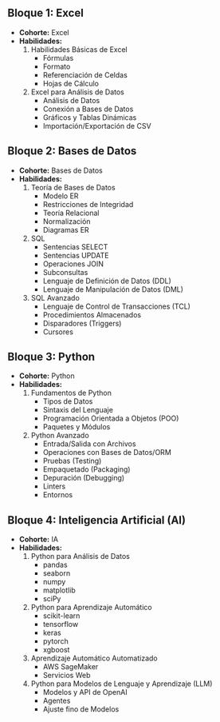 ## Bloque 1: Excel
- **Cohorte:** Excel
- **Habilidades:**
  1. Habilidades Básicas de Excel
     - Fórmulas
     - Formato
     - Referenciación de Celdas
     - Hojas de Cálculo
  2. Excel para Análisis de Datos
     - Análisis de Datos
     - Conexión a Bases de Datos
     - Gráficos y Tablas Dinámicas
     - Importación/Exportación de CSV

## Bloque 2: Bases de Datos
- **Cohorte:** Bases de Datos
- **Habilidades:**
  1. Teoría de Bases de Datos
     - Modelo ER
     - Restricciones de Integridad
     - Teoría Relacional
     - Normalización
     - Diagramas ER
  2. SQL
     - Sentencias SELECT
     - Sentencias UPDATE
     - Operaciones JOIN
     - Subconsultas
     - Lenguaje de Definición de Datos (DDL)
     - Lenguaje de Manipulación de Datos (DML)
  3. SQL Avanzado
     - Lenguaje de Control de Transacciones (TCL)
     - Procedimientos Almacenados
     - Disparadores (Triggers)
     - Cursores

## Bloque 3: Python
- **Cohorte:** Python
- **Habilidades:**
  1. Fundamentos de Python
     - Tipos de Datos
     - Sintaxis del Lenguaje
     - Programación Orientada a Objetos (POO)
     - Paquetes y Módulos
  2. Python Avanzado
     - Entrada/Salida con Archivos
     - Operaciones con Bases de Datos/ORM
     - Pruebas (Testing)
     - Empaquetado (Packaging)
     - Depuración (Debugging)
     - Linters
     - Entornos

## Bloque 4: Inteligencia Artificial (AI)
- **Cohorte:** IA
- **Habilidades:**
  1. Python para Análisis de Datos
     - pandas
     - seaborn
     - numpy
     - matplotlib
     - sciPy
  2. Python para Aprendizaje Automático
     - scikit-learn
     - tensorflow
     - keras
     - pytorch
     - xgboost
  3. Aprendizaje Automático Automatizado
     - AWS SageMaker
     - Servicios Web
  4. Python para Modelos de Lenguaje y Aprendizaje (LLM)
     - Modelos y API de OpenAI
     - Agentes
     - Ajuste fino de Modelos
